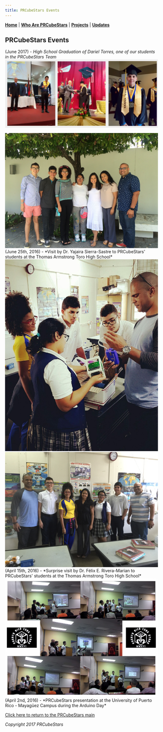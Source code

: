 ```yaml
---
title: PRCubeStars Events
---  
```



[**Home**](https://friveramariani.github.io/PRCubeStars/) | [**Who Are PRCubeStars**](https://friveramariani.github.io/PRCubeStars/about) | [**Projects**](https://friveramariani.github.io/PRCubeStars/projects) | [**Updates**](https://friveramariani.github.io/PRCubeStars/updates) 

## PRCubeStars Events


(June 2017) - *High School Graduation of Dariel Torres, one of our students in the PRCubeStars Team*
<img src="Images/Dariel-Graduation.jpg" alt="hi" class="inline"/> 



<img src="Images/IMG-2166.JPG" alt="hi" class="inline"/>
(June 25th, 2016) - *Visit by Dr. Yajaira Sierra-Sastre to PRCubeStars' students at the Thomas Armstrong Toro High School*




<img src="Images/IMG-3060.JPG" alt="hi" class="inline"/>

<img src="Images/IMG-3059.JPG" alt="hi" class="inline"/>
(April 15th, 2016) - *Surprise visit by Dr. Félix E. Rivera-Marian to PRCubeStars' students at the Thomas Armstrong Toro High School*




<img src="Images/Presentation-PRCubeStars-1.jpg" alt="hi" class="inline"/>
(April 2nd, 2016) - *PRCubeStars presentation at the University of Puerto Rico - Mayagüez Campus during the Arduino Day*



[Click here to return to the PRCubeStars main](https://friveramariani.github.io/PRCubeStars/)

*Copyright 2017 PRCubeStars*
